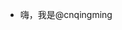 - 嗨，我是@cnqingming
<!---cnqingming/cnqingming是一个✨特殊的✨存储库，因为它的'README.md'（此文件）显示在您的GitHub配置文件中。您可以单击预览链接查看您的更改。--->
